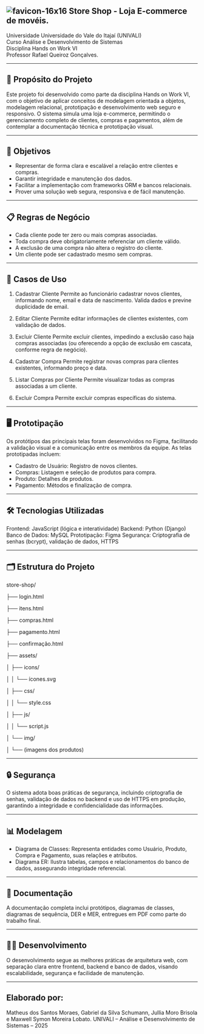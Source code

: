 ## ![favicon-16x16](https://github.com/user-attachments/assets/438b1aa8-8eaf-43b1-aa86-c92e18ce5c4c) Store Shop - Loja E-commerce de movéis.

Universidade Universidade do Vale do Itajaí (UNIVALI)  
Curso Análise e Desenvolvimento de Sistemas  
Disciplina Hands on Work VI  
Professor  Rafael Queiroz Gonçalves.

---

## 📌 Propósito do Projeto

Este projeto foi desenvolvido como parte da disciplina Hands on Work VI, com o objetivo de aplicar conceitos de modelagem orientada a objetos, modelagem relacional, prototipação e desenvolvimento web seguro e responsivo. O sistema simula uma loja e-commerce, permitindo o gerenciamento completo de clientes, compras e pagamentos, além de contemplar a documentação técnica e prototipação visual.

---

## 🎯 Objetivos

- Representar de forma clara e escalável a relação entre clientes e compras.
- Garantir integridade e manutenção dos dados.
- Facilitar a implementação com frameworks ORM e bancos relacionais.
- Prover uma solução web segura, responsiva e de fácil manutenção.

---

## 📋 Regras de Negócio

- Cada cliente pode ter zero ou mais compras associadas.
- Toda compra deve obrigatoriamente referenciar um cliente válido.
- A exclusão de uma compra não altera o registro do cliente.
- Um cliente pode ser cadastrado mesmo sem compras.
 

---

## 🧩 Casos de Uso

1. Cadastrar Cliente
Permite ao funcionário cadastrar novos clientes, informando nome, email e data de nascimento.
Valida dados e previne duplicidade de email.

2. Editar Cliente
Permite editar informações de clientes existentes, com validação de dados.

3. Excluir Cliente
Permite excluir clientes, impedindo a exclusão caso haja compras associadas (ou oferecendo a opção de exclusão em cascata, conforme regra de negócio).

4. Cadastrar Compra
Permite registrar novas compras para clientes existentes, informando preço e data.

5. Listar Compras por Cliente
Permite visualizar todas as compras associadas a um cliente.

6. Excluir Compra
Permite excluir compras específicas do sistema.

---

## 🖥️ Prototipação
Os protótipos das principais telas foram desenvolvidos no Figma, facilitando a validação visual e a comunicação entre os membros da equipe. As telas prototipadas incluem:

- Cadastro de Usuário: Registro de novos clientes.
- Compras: Listagem e seleção de produtos para compra.
- Produto: Detalhes de produtos.
- Pagamento: Métodos e finalização de compra.

---

## 🛠 Tecnologias Utilizadas

Frontend: JavaScript (lógica e interatividade)
Backend: Python (Django)
Banco de Dados: MySQL
Prototipação: Figma
Segurança: Criptografia de senhas (bcrypt), validação de dados, HTTPS

---

## 🗂️ Estrutura do Projeto

store-shop/

├── login.html

├── itens.html

├── compras.html

├── pagamento.html

├── confirmação.html

├── assets/

│   ├── icons/

│   │   └── ícones.svg

│   ├── css/

│   │   └── style.css

│   ├── js/

│   │   └── script.js

│   └── img/

│       └── (imagens dos produtos)

---

## 🔒 Segurança

O sistema adota boas práticas de segurança, incluindo criptografia de senhas, validação de dados no backend e uso de HTTPS em produção, garantindo a integridade e confidencialidade das informações.

---

## 📊 Modelagem

- Diagrama de Classes: Representa entidades como Usuário, Produto, Compra e Pagamento, suas relações e atributos.
- Diagrama ER: Ilustra tabelas, campos e relacionamentos do banco de dados, assegurando integridade referencial.

---

## 📄 Documentação

A documentação completa inclui protótipos, diagramas de classes, diagramas de sequência, DER e MER, entregues em PDF como parte do trabalho final.

---

## 👨‍💻 Desenvolvimento

O desenvolvimento segue as melhores práticas de arquitetura web, com separação clara entre frontend, backend e banco de dados, visando escalabilidade, segurança e facilidade de manutenção.

---

## Elaborado por:
Matheus dos Santos Moraes, Gabriel da Silva Schumann, Jullia Moro Brisola e Maxwell Symon Moreira Lobato.
UNIVALI – Análise e Desenvolvimento de Sistemas – 2025
